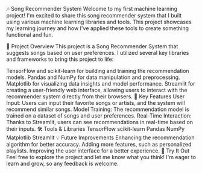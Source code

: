 🎶 Song Recommender System
Welcome to my first machine learning project! I'm excited to share this song recommender system that I built using various machine learning libraries and tools. This project showcases my learning journey and how I've applied these tools to create something functional and fun.

🚀 Project Overview
This project is a Song Recommender System that suggests songs based on user preferences. I utilized several key libraries and frameworks to bring this project to life:

TensorFlow and scikit-learn for building and training the recommendation models.
Pandas and NumPy for data manipulation and preprocessing.
Matplotlib for visualizing data insights and model performance.
Streamlit for creating a user-friendly web interface, allowing users to interact with the recommender system directly from their browsers.
🎯 Key Features
User Input: Users can input their favorite songs or artists, and the system will recommend similar songs.
Model Training: The recommendation model is trained on a dataset of songs and user preferences.
Real-Time Interaction: Thanks to Streamlit, users can see recommendations in real-time based on their inputs.
🛠️ Tools & Libraries
TensorFlow
scikit-learn
Pandas
NumPy
Matplotlib
Streamlit
💡 Future Improvements
Enhancing the recommendation algorithm for better accuracy.
Adding more features, such as personalized playlists.
Improving the user interface for a better experience.
🔗 Try It Out
Feel free to explore the project and let me know what you think! I'm eager to learn and grow, so any feedback is welcome.

